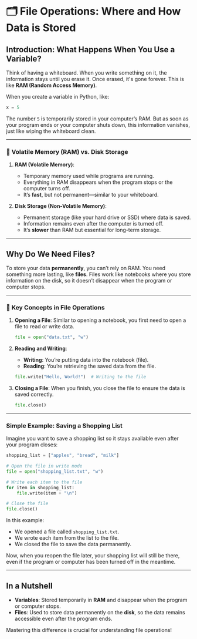 # 🗂️ **File Operations: Where and How Data is Stored**

## Introduction: What Happens When You Use a Variable?

Think of having a whiteboard. When you write something on it, the information stays until you erase it. Once erased, it's gone forever. This is like **RAM (Random Access Memory)**.

When you create a variable in Python, like:

```python
x = 5
```

The number `5` is temporarily stored in your computer’s RAM. But as soon as your program ends or your computer shuts down, this information vanishes, just like wiping the whiteboard clean.

---

### 🧠 **Volatile Memory (RAM) vs. Disk Storage**

1. **RAM (Volatile Memory)**:
   - Temporary memory used while programs are running.
   - Everything in RAM disappears when the program stops or the computer turns off.
   - It’s **fast**, but not permanent—similar to your whiteboard.

2. **Disk Storage (Non-Volatile Memory)**:
   - Permanent storage (like your hard drive or SSD) where data is saved.
   - Information remains even after the computer is turned off.
   - It’s **slower** than RAM but essential for long-term storage.

---

## Why Do We Need Files?

To store your data **permanently**, you can’t rely on RAM. You need something more lasting, like **files**. Files work like notebooks where you store information on the disk, so it doesn’t disappear when the program or computer stops.

---

### 🔑 **Key Concepts in File Operations**

1. **Opening a File**: Similar to opening a notebook, you first need to open a file to read or write data.

   ```python
   file = open("data.txt", "w")
   ```

2. **Reading and Writing**:
   - **Writing**: You’re putting data into the notebook (file).
   - **Reading**: You’re retrieving the saved data from the file.

   ```python
   file.write("Hello, World!")  # Writing to the file
   ```

3. **Closing a File**: When you finish, you close the file to ensure the data is saved correctly.

   ```python
   file.close()
   ```

---

### Simple Example: Saving a Shopping List

Imagine you want to save a shopping list so it stays available even after your program closes:

```python
shopping_list = ["apples", "bread", "milk"]

# Open the file in write mode
file = open("shopping_list.txt", "w")

# Write each item to the file
for item in shopping_list:
    file.write(item + "\n")

# Close the file
file.close()
```

In this example:
- We opened a file called `shopping_list.txt`.
- We wrote each item from the list to the file.
- We closed the file to save the data permanently.

Now, when you reopen the file later, your shopping list will still be there, even if the program or computer has been turned off in the meantime.

---

## In a Nutshell

- **Variables**: Stored temporarily in **RAM** and disappear when the program or computer stops.
- **Files**: Used to store data permanently on the **disk**, so the data remains accessible even after the program ends.

Mastering this difference is crucial for understanding file operations!
